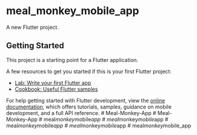 # meal_monkey_mobile_app

A new Flutter project.

## Getting Started

This project is a starting point for a Flutter application.

A few resources to get you started if this is your first Flutter project:

- [Lab: Write your first Flutter app](https://docs.flutter.dev/get-started/codelab)
- [Cookbook: Useful Flutter samples](https://docs.flutter.dev/cookbook)

For help getting started with Flutter development, view the
[online documentation](https://docs.flutter.dev/), which offers tutorials,
samples, guidance on mobile development, and a full API reference.
#   M e a l - M o n k e y - A p p  
 #   M e a l - M o n k e y - A p p  
 #   m e a l _ m o n k e y _ m o b i l e _ a p p  
 #   m e a l _ m o n k e y _ m o b i l e _ a p p  
 #   m e a l _ m o n k e y _ m o b i l e _ a p p  
 #   m e a l _ m o n k e y _ m o b i l e _ a p p  
 #   m e a l _ m o n k e y _ m o b i l e _ a p p  
 